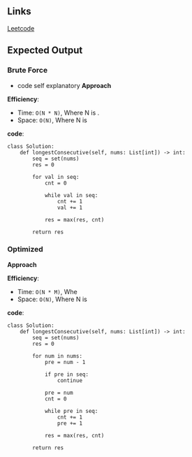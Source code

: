 ## Links
[Leetcode](https://leetcode.com/problems/longest-consecutive-sequence/description/)

## Expected Output

### Brute Force
- code self explanatory
**Approach**

**Efficiency**:
- Time: `O(N * N)`, Where N is .
- Space: `O(N)`, Where N is

**code**:
```
class Solution:
    def longestConsecutive(self, nums: List[int]) -> int:
        seq = set(nums)
        res = 0

        for val in seq:
            cnt = 0

            while val in seq:
                cnt += 1
                val += 1

            res = max(res, cnt)
            
        return res
```

### Optimized
**Approach**

**Efficiency**:
- Time: `O(N * M)`, Whe    
- Space: `O(N)`, Where N is

**code**:
```
class Solution:
    def longestConsecutive(self, nums: List[int]) -> int:
        seq = set(nums)
        res = 0

        for num in nums:
            pre = num - 1

            if pre in seq:
                continue
            
            pre = num
            cnt = 0

            while pre in seq:
                cnt += 1
                pre += 1
            
            res = max(res, cnt)
            
        return res
```